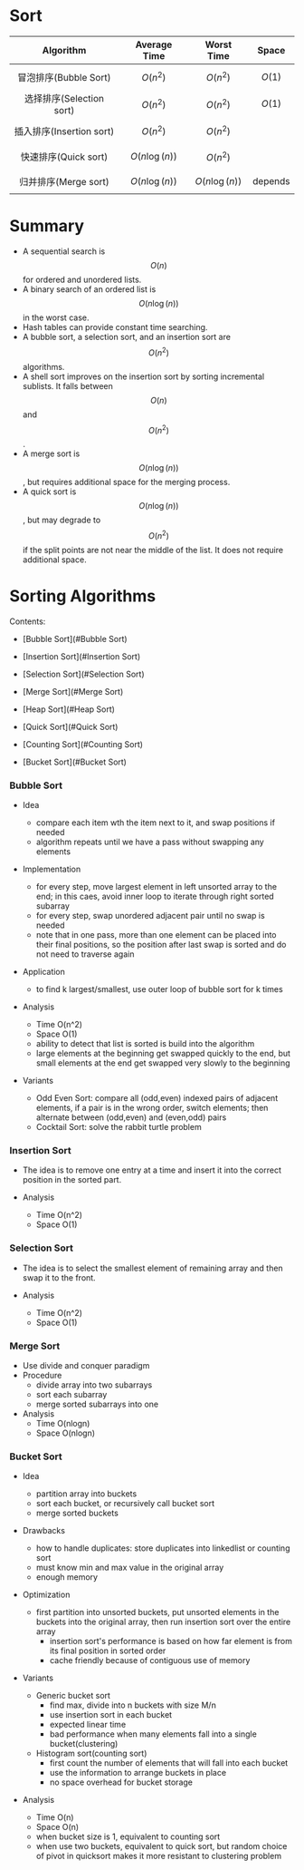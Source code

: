 # Sort

| Algorithm | Average Time | Worst Time | Space |
| :---: | :---: | :---: | :---: |
| 冒泡排序\(Bubble Sort\) | $$O(n^2)$$ | $$O(n^2)$$ | $$O(1)$$ |
| 选择排序\(Selection sort\) | $$O(n^2)$$ | $$O(n^2)$$ | $$O(1)$$ |
| 插入排序\(Insertion sort\) | $$O(n^2)$$ | $$O(n^2)$$ |  |
| 快速排序\(Quick sort\) | $$O(n\log(n))$$ | $$O(n^2)$$ |  |
| 归并排序\(Merge sort\) | $$O(n\log(n))$$ | $$O(n\log(n))$$ | depends |

# Summary

* A sequential search is $$O(n)$$ for ordered and unordered lists.
* A binary search of an ordered list is $$O(n\log(n))$$  in the worst case.
* Hash tables can provide constant time searching.
* A bubble sort, a selection sort, and an insertion sort are $$O(n^2)$$ algorithms.
* A shell sort improves on the insertion sort by sorting incremental sublists. It falls between $$O(n)$$ and $$O(n^2)$$.
* A merge sort is $$O(n\log(n))$$, but requires additional space for the merging process.
* A quick sort is $$O(n\log(n))$$, but may degrade to $$O(n^2)$$ if the split points are not near the middle of the list. It does not require additional space.



# Sorting Algorithms

Contents: 

- [Bubble Sort](#Bubble Sort)
- [Insertion Sort](#Insertion Sort)
- [Selection Sort](#Selection Sort)

- [Merge Sort](#Merge Sort)
- [Heap Sort](#Heap Sort)
- [Quick Sort](#Quick Sort)

- [Counting Sort](#Counting Sort)
- [Bucket Sort](#Bucket Sort)



<a name="Bubble Sort"/>

### Bubble Sort
+ Idea 
  - compare each item wth the item next to it, and swap positions if needed
  - algorithm repeats until we have a pass without swapping any elements

+ Implementation
  - for every step, move largest element in left unsorted array to the end; in this caes, avoid inner loop to iterate through right sorted subarray
  - for every step, swap unordered adjacent pair until no swap is needed 
  - note that in one pass, more than one element can be placed into their final positions, so the position after last swap is sorted and do not need to traverse again

+ Application
  - to find k largest/smallest, use outer loop of bubble sort for k times

+ Analysis
  - Time O(n^2)
  - Space O(1)
  - ability to detect that list is sorted is build into the algorithm
  - large elements at the beginning get swapped quickly to the end, but small elements at the end get swapped very slowly to the beginning

+ Variants
  - Odd Even Sort: compare all (odd,even) indexed pairs of adjacent elements, if a pair is in the wrong order, switch elements; then alternate between (odd,even) and (even,odd) pairs
  - Cocktail Sort: solve the rabbit turtle problem

<a name="Insertion Sort"/>

### Insertion Sort
+ The idea is to remove one entry at a time and insert it into the correct position in the sorted part.

+ Analysis 
  - Time O(n^2)
  - Space O(1)

<a name="Selection Sort"/>

### Selection Sort
+ The idea is to select the smallest element of remaining array and then swap it to the front.

+ Analysis 
  - Time O(n^2)
  - Space O(1)




<a name="Merge Sort"/>

### Merge Sort
+ Use divide and conquer paradigm
+ Procedure
  - divide array into two subarrays
  - sort each subarray
  - merge sorted subarrays into one
+ Analysis
  - Time O(nlogn)
  - Space O(nlogn)


<a name="Bucket Sort"/>

### Bucket Sort
+ Idea
  - partition array into buckets
  - sort each bucket, or recursively call bucket sort
  - merge sorted buckets

+ Drawbacks
  - how to handle duplicates: store duplicates into linkedlist or counting sort
  - must know min and max value in the original array
  - enough memory

+ Optimization
  - first partition into unsorted buckets, put unsorted elements in the buckets into the original array, then run insertion sort over the entire array
    + insertion sort's performance is based on how far element is from its final position in sorted order
    + cache friendly because of contiguous use of memory

+ Variants
  - Generic bucket sort
    + find max, divide into n buckets with size M/n
    + use insertion sort in each bucket
    + expected linear time
    + bad performance when many elements fall into a single bucket(clustering)
  - Histogram sort(counting sort)
    + first count the number of elements that will fall into each bucket
    + use the information to arrange buckets in place
    + no space overhead for bucket storage

+ Analysis
  - Time O(n)
  - Space O(n)
  - when bucket size is 1, equivalent to counting sort
  - when use two buckets, equivalent to quick sort, but random choice of pivot in quicksort makes it more resistant to clustering problem









